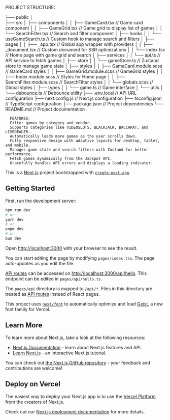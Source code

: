 PROJECT STRUCTURE:

├── public
│   
├── src
│   ├── components
│   │   ├── GameCard.tsx            // Game card component
│   │   ├── GameGrid.tsx            // Game grid to display list of games
│   │   └── SearchFilter.tsx        // Search and filter component
│   ├── hooks
│   │   └── useGameSearch.ts        // Custom hook to manage search and filters
│   ├── pages
│   │   ├── _app.tsx                // Global app wrapper with providers
│   │   ├── _document.tsx           // Custom document for SSR optimizations
│   │   └── index.tsx               // Home page with game grid and search
│   ├── services
│   │   └── api.ts                  // API service to fetch games
│   ├── store
│   │   └── gameStore.ts            // Zustand store to manage game state
│   ├── styles
│   │   ├── GameCard.module.scss     // GameCard styles
│   │   ├── GameGrid.module.scss     // GameGrid styles
│   │   ├── Index.module.scss        // Styles for Home page
│   │   ├── SearchFilter.module.scss // SearchFilter styles
│   │   └── globals.scss             // Global styles
│   ├── types
│   │   └── game.ts                  // Game interface
│   └── utils
│       └── debounce.ts             // Debounce utility
├── .env.local                       // API URL configuration
├── next.config.js                   // Next.js configuration
├── tsconfig.json                    // TypeScript configuration
├── package.json                     // Project dependencies
└── README.md                        // Project documentation
      
      FEATURES:
      Filter games by category and vendor.
      Supports categories like VIDEOSLOTS, BLACKJACK, BACCARAT, and LIVEDEALER.
      Automatically loads more games as the user scrolls down.
      Fully responsive design with adaptive layouts for desktop, tablet, and mobile.
      Manages game state and search filters with Zustand for better performance.
      Fetch games dynamically from the Jackpot API.
      Gracefully handles API errors and displays a loading indicator.












This is a [Next.js](https://nextjs.org) project bootstrapped with [`create-next-app`](https://nextjs.org/docs/pages/api-reference/create-next-app).

## Getting Started

First, run the development server:

```bash
npm run dev
# or
yarn dev
# or
pnpm dev
# or
bun dev
```

Open [http://localhost:3000](http://localhost:3000) with your browser to see the result.

You can start editing the page by modifying `pages/index.tsx`. The page auto-updates as you edit the file.

[API routes](https://nextjs.org/docs/pages/building-your-application/routing/api-routes) can be accessed on [http://localhost:3000/api/hello](http://localhost:3000/api/hello). This endpoint can be edited in `pages/api/hello.ts`.

The `pages/api` directory is mapped to `/api/*`. Files in this directory are treated as [API routes](https://nextjs.org/docs/pages/building-your-application/routing/api-routes) instead of React pages.

This project uses [`next/font`](https://nextjs.org/docs/pages/building-your-application/optimizing/fonts) to automatically optimize and load [Geist](https://vercel.com/font), a new font family for Vercel.

## Learn More

To learn more about Next.js, take a look at the following resources:

- [Next.js Documentation](https://nextjs.org/docs) - learn about Next.js features and API.
- [Learn Next.js](https://nextjs.org/learn-pages-router) - an interactive Next.js tutorial.

You can check out [the Next.js GitHub repository](https://github.com/vercel/next.js) - your feedback and contributions are welcome!

## Deploy on Vercel

The easiest way to deploy your Next.js app is to use the [Vercel Platform](https://vercel.com/new?utm_medium=default-template&filter=next.js&utm_source=create-next-app&utm_campaign=create-next-app-readme) from the creators of Next.js.

Check out our [Next.js deployment documentation](https://nextjs.org/docs/pages/building-your-application/deploying) for more details.

